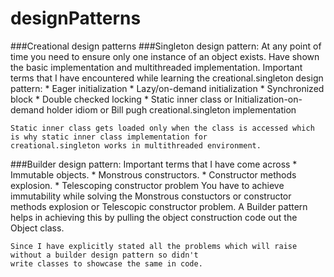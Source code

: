 # designPatterns 

###Creational design patterns
  ###Singleton design pattern: 
    At any point of time you need to ensure only one instance of an object exists. Have shown the basic implementation 
    and multithreaded implementation. Important terms that I have encountered while learning the creational.singleton 
    design pattern:
        * Eager initialization
        * Lazy/on-demand initialization
        * Synchronized block
        * Double checked locking
        * Static inner class or Initialization-on-demand holder idiom or Bill pugh creational.singleton implementation
  
    Static inner class gets loaded only when the class is accessed which is why static inner class implementation for
    creational.singleton works in multithreaded environment.
  ###Builder design pattern: 
    Important terms that I have come across 
        * Immutable objects.
        * Monstrous constructors.
        * Constructor methods explosion.
        * Telescoping constructor problem
    You have to achieve immutability while solving the Monstrous constuctors or constructor methods explosion or 
    Telescopic constructor problem. A Builder pattern helps in achieving this by pulling the object construction 
    code out the Object class. 
    
    Since I have explicitly stated all the problems which will raise without a builder design pattern so didn't 
    write classes to showcase the same in code. 


